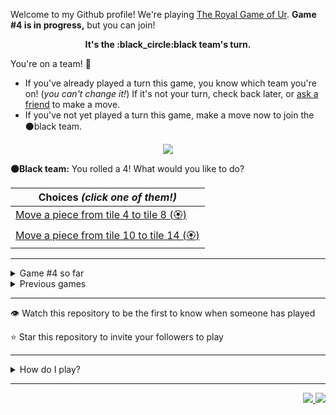 Welcome to my Github profile!
We're playing
[The Royal Game of Ur](https://en.wikipedia.org/wiki/Royal_Game_of_Ur).
**Game #4 is in progress,** but you can join!

<p align="center">
  <b>It's the
  :black_circle:black
  team's turn.</b>
</p>

You're on a team! :wave:

* If you've already played a turn this game, you know which team you're on!
(_you can't change it!_)
If it's not your turn, check back later, or
[ask a
friend](https://twitter.com/share?text=I'm+playing+The+Royal+Game+of+Ur+on+a+GitHub+profile.+Take+your+turn+at+https://github.com/rossjrw/rossjrw+%23RoyalGameOfUr+%23github)
to make a move.
* If you've not yet played a turn this game, make a move now to join the
:black_circle:black
team.

<p align="center"><img src="https://raw.githubusercontent.com/rossjrw/rossjrw/play/games/current/board.697.svg"></p>

  **:black_circle:Black team:**
  You rolled a 4!
What would you like to do?

| Choices *(click one of them!)* |
| --- |
  | [Move a piece from tile 4 to tile 8 (:rosette:)   ](https://github.com/rossjrw/rossjrw/issues/new?title=ur-move-4%404-0&amp;body=Press+Submit%21+You+don%27t+need+to+edit+this+text+or+do+anything+else.%0D%0A%0D%0ABe+aware+that+your+move+can+take+a+minute+or+two+to+process.) |
  | [Move a piece from tile 10 to tile 14 (:rosette:)   ](https://github.com/rossjrw/rossjrw/issues/new?title=ur-move-4%4010-0&amp;body=Press+Submit%21+You+don%27t+need+to+edit+this+text+or+do+anything+else.%0D%0A%0D%0ABe+aware+that+your+move+can+take+a+minute+or+two+to+process.) |

-----

<details><summary>Game #4 so far</summary>

## Who's on each team?

<table>
    <thead>
      <tr><th colspan=2>Players in this game</th></tr>
    </thead>
    <tbody>
      <tr>
        <td align="right"><b>Black team</b> :black_circle:</td>
        <td>:white_circle: <b> White team</b></td>
      </tr>
      <tr align="center">
        <td><b><a href="https://github.com/DevTony101">@DevTony101</a></b> (54)<br><b><a href="https://github.com/shpatrickguo">@shpatrickguo</a></b> (10)<br><b><a href="https://github.com/venashial">@venashial</a></b> (5)<br><b><a href="https://github.com/Hans5958">@Hans5958</a></b> (1)<br><b><a href="https://github.com/rossjrw">@rossjrw</a></b> (1)<br><b><a href="https://github.com/Devansh3712">@Devansh3712</a></b> (1)<br><b><a href="https://github.com/tassiaaccioly">@tassiaaccioly</a></b> (1)<br><b><a href="https://github.com/hellosurbhi">@hellosurbhi</a></b> (1)<br><b><a href="https://github.com/6346563751">@6346563751</a></b> (1)<br><b><a href="https://github.com/ArmTimDev">@ArmTimDev</a></b> (1)</td>
        <td><b><a href="https://github.com/1ethanhansen">@1ethanhansen</a></b> (44)<br><b><a href="https://github.com/Dhyeythumar">@Dhyeythumar</a></b> (34)<br><b><a href="https://github.com/BaptisteMartinet">@BaptisteMartinet</a></b> (1)<br><b><a href="https://github.com/russormes">@russormes</a></b> (1)<br><b><a href="https://github.com/dit7ya">@dit7ya</a></b> (1)<br><b><a href="https://github.com/KnlnKS">@KnlnKS</a></b> (1)<br><b><a href="https://github.com/marcizhu">@marcizhu</a></b> (1)</td>
      </tr>
    </tbody>
  </table>

## What's happened so far?

| Time | Turn | Event | Issue | Board |
| :---: | :---: | :--- | :---: | :---: |
  | 11th Feb 2021 18:31 | **0** | :white_circle: **[@1ethanhansen](https://github.com/1ethanhansen)** started a new game | [#536](https://github.com/rossjrw/rossjrw/issues/536) | [link](https://raw.githubusercontent.com/rossjrw/rossjrw/60752599aca5ea17fc8f07261f362da0d83aa07e/games/current/board.536.svg) |
  | 11th Feb 2021 18:32 | **1** | :white_circle: **[@BaptisteMartinet](https://github.com/BaptisteMartinet)** moved a white piece onto the board to position 1    | [#537](https://github.com/rossjrw/rossjrw/issues/537) | [link](https://raw.githubusercontent.com/rossjrw/rossjrw/15c82bc66492cf484565b3ae52869e9ae8f67b7f/games/current/board.537.svg) |
  | 12th Feb 2021 00:47 | **2** | :black_circle: **[@shpatrickguo](https://github.com/shpatrickguo)** moved a black piece onto the board to position 2    | [#540](https://github.com/rossjrw/rossjrw/issues/540) | [link](https://raw.githubusercontent.com/rossjrw/rossjrw/fc85337fadfb28ab997b07b5911539a9ab6b1b11/games/current/board.540.svg) |
  | 12th Feb 2021 05:00 | **3** | :white_circle: **[@1ethanhansen](https://github.com/1ethanhansen)** moved a white piece from position 1 to position 4  — claimed a rosette :rosette:  | [#541](https://github.com/rossjrw/rossjrw/issues/541) | [link](https://raw.githubusercontent.com/rossjrw/rossjrw/93e22eb32b9f95b19eab9f32338c22c0230d62dc/games/current/board.541.svg) |
  | 12th Feb 2021 05:02 | **4** | :white_circle: **[@1ethanhansen](https://github.com/1ethanhansen)** moved a white piece onto the board to position 1    | [#542](https://github.com/rossjrw/rossjrw/issues/542) | [link](https://raw.githubusercontent.com/rossjrw/rossjrw/77bd6640758924099a2d26dc08e4f4de07fb08e3/games/current/board.542.svg) |
  | 12th Feb 2021 10:34 | **5** | :black_circle: **[@Hans5958](https://github.com/Hans5958)** moved a black piece onto the board to position 1    | [#543](https://github.com/rossjrw/rossjrw/issues/543) | [link](https://raw.githubusercontent.com/rossjrw/rossjrw/0984d2339da9d61d407bd4ccfc935c9443f06a8f/games/current/board.543.svg) |
  | 12th Feb 2021 13:23 | **6** | :white_circle: **[@russormes](https://github.com/russormes)** moved a white piece from position 1 to position 2    | [#544](https://github.com/rossjrw/rossjrw/issues/544) |  |
  | 12th Feb 2021 15:50 | **7** | :black_circle: **[@rossjrw](https://github.com/rossjrw)** moved a black piece from position 2 to position 4  — claimed a rosette :rosette:  | [#545](https://github.com/rossjrw/rossjrw/issues/545) | [link](https://raw.githubusercontent.com/rossjrw/rossjrw/f187fdee61da212cd2edd5fd7f94e62bd5aa1c22/games/current/board.545.svg) |
  | 12th Feb 2021 15:50 | **8** | :black_circle:  The black team rolled a 0 and their turn was automatically passed | [#545](https://github.com/rossjrw/rossjrw/issues/545) |  |
  | 12th Feb 2021 16:15 | **9** | :white_circle: **[@1ethanhansen](https://github.com/1ethanhansen)** moved a white piece onto the board to position 3    | [#546](https://github.com/rossjrw/rossjrw/issues/546) | [link](https://raw.githubusercontent.com/rossjrw/rossjrw/96dd49ee14f08824113e3afe8d6d0d6011f31632/games/current/board.546.svg) |
  | 12th Feb 2021 16:15 | **10** | :black_circle:  The black team rolled a 0 and their turn was automatically passed | [#546](https://github.com/rossjrw/rossjrw/issues/546) | [link](https://raw.githubusercontent.com/rossjrw/rossjrw/f368cdd9c6045ee09763620b492a5f77d8ef4c60/games/current/board.546.svg) |
  | 12th Feb 2021 16:16 | **11** | :white_circle: **[@1ethanhansen](https://github.com/1ethanhansen)** moved a white piece from position 4 to position 7    | [#547](https://github.com/rossjrw/rossjrw/issues/547) | [link](https://raw.githubusercontent.com/rossjrw/rossjrw/cfa8b39f703ca873fdd562e3c1c658fd1be69dc5/games/current/board.547.svg) |
  | 13th Feb 2021 00:00 | **12** | :black_circle: **[@shpatrickguo](https://github.com/shpatrickguo)** moved a black piece from position 4 to position 7 — captured a white piece :crossed_swords:   | [#548](https://github.com/rossjrw/rossjrw/issues/548) | [link](https://raw.githubusercontent.com/rossjrw/rossjrw/83432a79fbe097f1ebfc5222f8548d47b091d37c/games/current/board.548.svg) |
  | 13th Feb 2021 00:01 | **13** | :white_circle: **[@1ethanhansen](https://github.com/1ethanhansen)** moved a white piece from position 3 to position 4  — claimed a rosette :rosette:  | [#549](https://github.com/rossjrw/rossjrw/issues/549) | [link](https://raw.githubusercontent.com/rossjrw/rossjrw/594790fee0af44aec431d00c9def030e045b38d5/games/current/board.549.svg) |
  | 13th Feb 2021 00:02 | **14** | :white_circle: **[@1ethanhansen](https://github.com/1ethanhansen)** moved a white piece from position 4 to position 6    | [#550](https://github.com/rossjrw/rossjrw/issues/550) | [link](https://raw.githubusercontent.com/rossjrw/rossjrw/43c9acf2987051f5806be60d3ac78ae6e916f897/games/current/board.550.svg) |
  | 13th Feb 2021 03:14 | **15** | :black_circle: **[@shpatrickguo](https://github.com/shpatrickguo)** moved a black piece from position 7 to position 9    | [#551](https://github.com/rossjrw/rossjrw/issues/551) | [link](https://raw.githubusercontent.com/rossjrw/rossjrw/52d3d34195d4f576b6b07dd78894a2b594f57bf2/games/current/board.551.svg) |
  | 13th Feb 2021 03:18 | **16** | :white_circle: **[@1ethanhansen](https://github.com/1ethanhansen)** moved a white piece onto the board to position 1    | [#552](https://github.com/rossjrw/rossjrw/issues/552) | [link](https://raw.githubusercontent.com/rossjrw/rossjrw/96ee36bff762370b21a49129afa3f6ed5eb348c9/games/current/board.552.svg) |
  | 13th Feb 2021 12:45 | **17** | :black_circle: **[@Devansh3712](https://github.com/Devansh3712)** moved a black piece from position 9 to position 10    | [#553](https://github.com/rossjrw/rossjrw/issues/553) | [link](https://raw.githubusercontent.com/rossjrw/rossjrw/3f4540b874a5169cd658698d57ffbeb0f7d4816f/games/current/board.553.svg) |
  | 13th Feb 2021 17:07 | **18** | :white_circle: **[@1ethanhansen](https://github.com/1ethanhansen)** moved a white piece from position 6 to position 8  — claimed a rosette :rosette:  | [#554](https://github.com/rossjrw/rossjrw/issues/554) | [link](https://raw.githubusercontent.com/rossjrw/rossjrw/941529e958ef24e6a6cd3a92cfcb46594a0e2516/games/current/board.554.svg) |
  | 13th Feb 2021 17:09 | **19** | :white_circle: **[@1ethanhansen](https://github.com/1ethanhansen)** moved a white piece from position 2 to position 3    | [#555](https://github.com/rossjrw/rossjrw/issues/555) | [link](https://raw.githubusercontent.com/rossjrw/rossjrw/ed99453afa3f75ef8b03dcf2f732c80298952b4e/games/current/board.555.svg) |
  | 13th Feb 2021 18:27 | **20** | :black_circle: **[@shpatrickguo](https://github.com/shpatrickguo)** moved a black piece from position 10 to position 11    | [#556](https://github.com/rossjrw/rossjrw/issues/556) | [link](https://raw.githubusercontent.com/rossjrw/rossjrw/d3b79ea51c9be4fdffa6ce7e9178d181c0fd0ed8/games/current/board.556.svg) |
  | 16th Feb 2021 14:12 | **21** | :white_circle: **[@dit7ya](https://github.com/dit7ya)** moved a white piece from position 8 to position 11 — captured a black piece :crossed_swords:   | [#557](https://github.com/rossjrw/rossjrw/issues/557) | [link](https://raw.githubusercontent.com/rossjrw/rossjrw/56f62df164d138b46da5a7c68514ad14ce6f2e41/games/current/board.557.svg) |
  | 16th Feb 2021 16:44 | **22** | :black_circle: **[@shpatrickguo](https://github.com/shpatrickguo)** moved a black piece onto the board to position 2    | [#558](https://github.com/rossjrw/rossjrw/issues/558) | [link](https://raw.githubusercontent.com/rossjrw/rossjrw/3afd6c0cb31dffb831b5eb93955d0bb58fb78136/games/current/board.558.svg) |
  | 16th Feb 2021 16:45 | **23** | :white_circle: **[@1ethanhansen](https://github.com/1ethanhansen)** moved a white piece from position 11 to position 14  — claimed a rosette :rosette:  | [#559](https://github.com/rossjrw/rossjrw/issues/559) |  |
  | 16th Feb 2021 16:47 | **24** | :white_circle: **[@1ethanhansen](https://github.com/1ethanhansen)** moved a white piece from position 3 to position 6    | [#560](https://github.com/rossjrw/rossjrw/issues/560) | [link](https://raw.githubusercontent.com/rossjrw/rossjrw/9556943408d2d92f0da823f97f60c208c56639d6/games/current/board.560.svg) |
  | 16th Feb 2021 16:47 | **25** | :black_circle:  The black team rolled a 0 and their turn was automatically passed | [#560](https://github.com/rossjrw/rossjrw/issues/560) | [link](https://raw.githubusercontent.com/rossjrw/rossjrw/092402a25f56629fcf9c748f17d19a3c185768f4/games/current/board.560.svg) |
  | 16th Feb 2021 16:55 | **26** | :white_circle: **[@1ethanhansen](https://github.com/1ethanhansen)** moved a white piece from position 1 to position 4  — claimed a rosette :rosette:  | [#561](https://github.com/rossjrw/rossjrw/issues/561) |  |
  | 16th Feb 2021 16:56 | **27** | :white_circle: **[@1ethanhansen](https://github.com/1ethanhansen)** moved a white piece from position 4 to position 8  — claimed a rosette :rosette:  | [#562](https://github.com/rossjrw/rossjrw/issues/562) | [link](https://raw.githubusercontent.com/rossjrw/rossjrw/041f4097d076615beb606f1eeb5e966b2df8d240/games/current/board.562.svg) |
  | 16th Feb 2021 16:56 | **28** | :white_circle:  The white team rolled a 0 and their turn was automatically passed | [#562](https://github.com/rossjrw/rossjrw/issues/562) | [link](https://raw.githubusercontent.com/rossjrw/rossjrw/5c9cad15c762d857767c70d138444708a25aab76/games/current/board.562.svg) |
  | 17th Feb 2021 05:56 | **29** | :black_circle: **[@venashial](https://github.com/venashial)** moved a black piece from position 2 to position 4  — claimed a rosette :rosette:  | [#563](https://github.com/rossjrw/rossjrw/issues/563) | [link](https://raw.githubusercontent.com/rossjrw/rossjrw/a2098e9af775417ebf9fda039bd4b408d032aa46/games/current/board.563.svg) |
  | 17th Feb 2021 05:57 | **30** | :black_circle: **[@venashial](https://github.com/venashial)** moved a black piece onto the board to position 3    | [#564](https://github.com/rossjrw/rossjrw/issues/564) | [link](https://raw.githubusercontent.com/rossjrw/rossjrw/bdcec1a9cbf534d70bda6ca0b4900fd2448a1cc7/games/current/board.564.svg) |
  | 17th Feb 2021 06:00 | **31** | :white_circle: **[@1ethanhansen](https://github.com/1ethanhansen)** moved a white piece onto the board to position 1    | [#565](https://github.com/rossjrw/rossjrw/issues/565) | [link](https://raw.githubusercontent.com/rossjrw/rossjrw/8ad15acc849fed5852055a71c55cac8f0a9eabfd/games/current/board.565.svg) |
  | 17th Feb 2021 06:02 | **32** | :black_circle: **[@venashial](https://github.com/venashial)** moved a black piece from position 3 to position 6 — captured a white piece :crossed_swords:   | [#566](https://github.com/rossjrw/rossjrw/issues/566) | [link](https://raw.githubusercontent.com/rossjrw/rossjrw/f769988787ac4429bcb84491a759aa0941a0eaa3/games/current/board.566.svg) |
  | 17th Feb 2021 16:20 | **33** | :white_circle: **[@1ethanhansen](https://github.com/1ethanhansen)** moved a white piece onto the board to position 2    | [#567](https://github.com/rossjrw/rossjrw/issues/567) | [link](https://raw.githubusercontent.com/rossjrw/rossjrw/0dcc0aba6898f23f401c0b8f9701b101092a7612/games/current/board.567.svg) |
  | 17th Feb 2021 18:22 | **34** | :black_circle: **[@venashial](https://github.com/venashial)** moved a black piece from position 1 to position 5    | [#568](https://github.com/rossjrw/rossjrw/issues/568) | [link](https://raw.githubusercontent.com/rossjrw/rossjrw/f7a46c88390c3bfd4c74d3f7228d8922607175be/games/current/board.568.svg) |
  | 17th Feb 2021 18:24 | **35** | :white_circle: **[@1ethanhansen](https://github.com/1ethanhansen)** moved a white piece from position 2 to position 3    | [#569](https://github.com/rossjrw/rossjrw/issues/569) | [link](https://raw.githubusercontent.com/rossjrw/rossjrw/af391a695cc77008ac365a5ed3072fcc53608e85/games/current/board.569.svg) |
  | 17th Feb 2021 18:39 | **36** | :black_circle: **[@shpatrickguo](https://github.com/shpatrickguo)** moved a black piece onto the board to position 2    | [#570](https://github.com/rossjrw/rossjrw/issues/570) | [link](https://raw.githubusercontent.com/rossjrw/rossjrw/05673d6ed65a653dd2c6fd203eaa1daecc798c56/games/current/board.570.svg) |
  | 17th Feb 2021 18:51 | **37** | :white_circle: **[@1ethanhansen](https://github.com/1ethanhansen)** moved a white piece from position 1 to position 4  — claimed a rosette :rosette:  | [#571](https://github.com/rossjrw/rossjrw/issues/571) | [link](https://raw.githubusercontent.com/rossjrw/rossjrw/a7bac748180c89e6a0124cc475aa59cbc89248d5/games/current/board.571.svg) |
  | 17th Feb 2021 18:57 | **38** | :white_circle: **[@1ethanhansen](https://github.com/1ethanhansen)** moved a white piece from position 3 to position 5 — captured a black piece :crossed_swords:   | [#572](https://github.com/rossjrw/rossjrw/issues/572) | [link](https://raw.githubusercontent.com/rossjrw/rossjrw/6490a61d979f8c277758550b530f77b1a9969bba/games/current/board.572.svg) |
  | 17th Feb 2021 22:43 | **39** | :black_circle: **[@DevTony101](https://github.com/DevTony101)** moved a black piece from position 4 to position 5 — captured a white piece :crossed_swords:   | [#573](https://github.com/rossjrw/rossjrw/issues/573) | [link](https://raw.githubusercontent.com/rossjrw/rossjrw/bcac0e7f80b581c1fbebca182882ef5cdf9a15fc/games/current/board.573.svg) |
  | 17th Feb 2021 22:49 | **40** | :white_circle: **[@1ethanhansen](https://github.com/1ethanhansen)** moved a white piece from position 4 to position 5 — captured a black piece :crossed_swords:   | [#574](https://github.com/rossjrw/rossjrw/issues/574) | [link](https://raw.githubusercontent.com/rossjrw/rossjrw/83d9d21d67579213aa320b2fbc52158525bc8b06/games/current/board.574.svg) |
  | 18th Feb 2021 02:55 | **41** | :black_circle: **[@venashial](https://github.com/venashial)** moved a black piece from position 2 to position 5 — captured a white piece :crossed_swords:   | [#575](https://github.com/rossjrw/rossjrw/issues/575) | [link](https://raw.githubusercontent.com/rossjrw/rossjrw/9f3891438bea144ee456ad9e5fafe582b2e62e2a/games/current/board.575.svg) |
  | 18th Feb 2021 16:42 | **42** | :white_circle: **[@1ethanhansen](https://github.com/1ethanhansen)** moved a white piece onto the board to position 2    | [#576](https://github.com/rossjrw/rossjrw/issues/576) | [link](https://raw.githubusercontent.com/rossjrw/rossjrw/c39e1bcf21588547b0b98595e1c92c0677d92e30/games/current/board.576.svg) |
  | 18th Feb 2021 16:47 | **43** | :black_circle: **[@DevTony101](https://github.com/DevTony101)** moved a black piece onto the board to position 3    | [#577](https://github.com/rossjrw/rossjrw/issues/577) | [link](https://raw.githubusercontent.com/rossjrw/rossjrw/801a7b4bb6b5bbf97654a5704c971878a4b9aab4/games/current/board.577.svg) |
  | 18th Feb 2021 16:48 | **44** | :white_circle: **[@1ethanhansen](https://github.com/1ethanhansen)** moved a white piece from position 2 to position 4  — claimed a rosette :rosette:  | [#578](https://github.com/rossjrw/rossjrw/issues/578) | [link](https://raw.githubusercontent.com/rossjrw/rossjrw/7d513d273c7e3e71953a2c5ab9e88e6e88969d50/games/current/board.578.svg) |
  | 18th Feb 2021 16:49 | **45** | :white_circle: **[@1ethanhansen](https://github.com/1ethanhansen)** moved a white piece onto the board to position 3    | [#579](https://github.com/rossjrw/rossjrw/issues/579) | [link](https://raw.githubusercontent.com/rossjrw/rossjrw/f42a966011c9d91d8607e7e8d306ddcd20f86424/games/current/board.579.svg) |
  | 18th Feb 2021 16:50 | **46** | :black_circle: **[@DevTony101](https://github.com/DevTony101)** moved a black piece from position 3 to position 4  — claimed a rosette :rosette:  | [#580](https://github.com/rossjrw/rossjrw/issues/580) | [link](https://raw.githubusercontent.com/rossjrw/rossjrw/5de6c22e425fd83ba83c7c033d7e610dd7550a62/games/current/board.580.svg) |
  | 18th Feb 2021 16:52 | **47** | :black_circle: **[@DevTony101](https://github.com/DevTony101)** moved a black piece onto the board to position 3    | [#581](https://github.com/rossjrw/rossjrw/issues/581) | [link](https://raw.githubusercontent.com/rossjrw/rossjrw/d35da406584b7726250bb5be5c6a69f9a9dbdb89/games/current/board.581.svg) |
  | 18th Feb 2021 16:53 | **48** | :white_circle: **[@1ethanhansen](https://github.com/1ethanhansen)** moved a white piece onto the board to position 1    | [#582](https://github.com/rossjrw/rossjrw/issues/582) | [link](https://raw.githubusercontent.com/rossjrw/rossjrw/7d951201f8f1b51c3c2c4af652f6d979cba6085d/games/current/board.582.svg) |
  | 18th Feb 2021 16:54 | **49** | :black_circle: **[@DevTony101](https://github.com/DevTony101)** moved a black piece from position 4 to position 7    | [#583](https://github.com/rossjrw/rossjrw/issues/583) | [link](https://raw.githubusercontent.com/rossjrw/rossjrw/1ec661ad62a738858d291de41f7546174031456f/games/current/board.583.svg) |
  | 18th Feb 2021 16:56 | **50** | :white_circle: **[@1ethanhansen](https://github.com/1ethanhansen)** moved a white piece from position 3 to position 6 — captured a black piece :crossed_swords:   | [#584](https://github.com/rossjrw/rossjrw/issues/584) | [link](https://raw.githubusercontent.com/rossjrw/rossjrw/a4c5e22598d9dcc63225526933decfec821ec7d0/games/current/board.584.svg) |
  | 18th Feb 2021 16:57 | **51** | :black_circle: **[@DevTony101](https://github.com/DevTony101)** moved a black piece onto the board to position 2    | [#585](https://github.com/rossjrw/rossjrw/issues/585) | [link](https://raw.githubusercontent.com/rossjrw/rossjrw/cd8fa489ca2d6418224179e3d1002e9115a63505/games/current/board.585.svg) |
  | 18th Feb 2021 16:58 | **52** | :white_circle: **[@1ethanhansen](https://github.com/1ethanhansen)** moved a white piece onto the board to position 3    | [#586](https://github.com/rossjrw/rossjrw/issues/586) | [link](https://raw.githubusercontent.com/rossjrw/rossjrw/ffdb8885b60b2d5c3aa1d601f54e7864d990cc4a/games/current/board.586.svg) |
  | 18th Feb 2021 17:01 | **53** | :black_circle: **[@DevTony101](https://github.com/DevTony101)** moved a black piece from position 2 to position 4  — claimed a rosette :rosette:  | [#587](https://github.com/rossjrw/rossjrw/issues/587) | [link](https://raw.githubusercontent.com/rossjrw/rossjrw/adaea9c0b5e57fb618dc9160559e9afcba1297ab/games/current/board.587.svg) |
  | 18th Feb 2021 17:02 | **54** | :black_circle: **[@DevTony101](https://github.com/DevTony101)** moved a black piece from position 5 to position 6 — captured a white piece :crossed_swords:   | [#588](https://github.com/rossjrw/rossjrw/issues/588) | [link](https://raw.githubusercontent.com/rossjrw/rossjrw/a13cf0602a9d3c574679aa7358596b52fd939d1a/games/current/board.588.svg) |
  | 18th Feb 2021 17:07 | **55** | :white_circle: **[@1ethanhansen](https://github.com/1ethanhansen)** ascended a white piece from position 14 :rocket:    | [#589](https://github.com/rossjrw/rossjrw/issues/589) | [link](https://raw.githubusercontent.com/rossjrw/rossjrw/a9705355b2bc190cebad3d7dc57556457dcc82fc/games/current/board.589.svg) |
  | 18th Feb 2021 17:09 | **56** | :black_circle: **[@DevTony101](https://github.com/DevTony101)** moved a black piece from position 7 to position 10    | [#590](https://github.com/rossjrw/rossjrw/issues/590) | [link](https://raw.githubusercontent.com/rossjrw/rossjrw/13d435b566fca2d23daa3f43f5fb73e378621d8d/games/current/board.590.svg) |
  | 18th Feb 2021 17:18 | **57** | :white_circle: **[@1ethanhansen](https://github.com/1ethanhansen)** moved a white piece from position 1 to position 2    | [#591](https://github.com/rossjrw/rossjrw/issues/591) | [link](https://raw.githubusercontent.com/rossjrw/rossjrw/4faa76a52916f10fef79a36a648fa00dbcdac376/games/current/board.591.svg) |
  | 18th Feb 2021 17:20 | **58** | :black_circle: **[@DevTony101](https://github.com/DevTony101)** moved a black piece from position 10 to position 13    | [#592](https://github.com/rossjrw/rossjrw/issues/592) | [link](https://raw.githubusercontent.com/rossjrw/rossjrw/4cf51eb5c5cbc4dc6aa752713562ac6e9c957f21/games/current/board.592.svg) |
  | 19th Feb 2021 00:57 | **59** | :white_circle: **[@KnlnKS](https://github.com/KnlnKS)** moved a white piece from position 2 to position 5    | [#593](https://github.com/rossjrw/rossjrw/issues/593) |  |
  | 19th Feb 2021 01:00 | **60** | :black_circle: **[@DevTony101](https://github.com/DevTony101)** ascended a black piece from position 13 :rocket:    | [#594](https://github.com/rossjrw/rossjrw/issues/594) | [link](https://raw.githubusercontent.com/rossjrw/rossjrw/5348fc328d15f6b9e9bb983e8211a8a2a78407ec/games/current/board.594.svg) |
  | 19th Feb 2021 01:00 | **61** | :white_circle:  The white team rolled a 0 and their turn was automatically passed | [#594](https://github.com/rossjrw/rossjrw/issues/594) | [link](https://raw.githubusercontent.com/rossjrw/rossjrw/7a16a5a86a3c3092ba6d8e71520575738eb53682/games/current/board.594.svg) |
  | 19th Feb 2021 01:04 | **62** | :black_circle: **[@DevTony101](https://github.com/DevTony101)** moved a black piece from position 4 to position 7    | [#595](https://github.com/rossjrw/rossjrw/issues/595) | [link](https://raw.githubusercontent.com/rossjrw/rossjrw/d565e687936bf7d9f3787a7afc9b5b197f1ff497/games/current/board.595.svg) |
  | 19th Feb 2021 19:01 | **63** | :white_circle: **[@1ethanhansen](https://github.com/1ethanhansen)** moved a white piece from position 3 to position 6 — captured a black piece :crossed_swords:   | [#596](https://github.com/rossjrw/rossjrw/issues/596) | [link](https://raw.githubusercontent.com/rossjrw/rossjrw/8dfd5d4d70614741dce581ca974a2c99432c9acc/games/current/board.596.svg) |
  | 19th Feb 2021 19:04 | **64** | :black_circle: **[@DevTony101](https://github.com/DevTony101)** moved a black piece from position 3 to position 5 — captured a white piece :crossed_swords:   | [#597](https://github.com/rossjrw/rossjrw/issues/597) | [link](https://raw.githubusercontent.com/rossjrw/rossjrw/e508970f28766d69053abc66fad068fe13ce96b5/games/current/board.597.svg) |
  | 19th Feb 2021 23:26 | **65** | :white_circle: **[@1ethanhansen](https://github.com/1ethanhansen)** moved a white piece from position 6 to position 10    | [#598](https://github.com/rossjrw/rossjrw/issues/598) |  |
  | 20th Feb 2021 00:20 | **66** | :black_circle: **[@shpatrickguo](https://github.com/shpatrickguo)** moved a black piece from position 7 to position 10 — captured a white piece :crossed_swords:   | [#599](https://github.com/rossjrw/rossjrw/issues/599) | [link](https://raw.githubusercontent.com/rossjrw/rossjrw/e8e81d416f4bf6ff37b6e1756a7aaf9973d18372/games/current/board.599.svg) |
  | 20th Feb 2021 00:20 | **67** | :white_circle:  The white team rolled a 0 and their turn was automatically passed | [#599](https://github.com/rossjrw/rossjrw/issues/599) | [link](https://raw.githubusercontent.com/rossjrw/rossjrw/b975e70610877d40cf795ea2a7fde090c1ed56c5/games/current/board.599.svg) |
  | 20th Feb 2021 00:40 | **68** | :black_circle: **[@DevTony101](https://github.com/DevTony101)** moved a black piece from position 10 to position 12    | [#600](https://github.com/rossjrw/rossjrw/issues/600) | [link](https://raw.githubusercontent.com/rossjrw/rossjrw/8f1eace5ca2f07740ca21e2634f5960f43280de5/games/current/board.600.svg) |
  | 22nd Feb 2021 01:56 | **69** | :white_circle: **[@1ethanhansen](https://github.com/1ethanhansen)** moved a white piece onto the board to position 2    | [#601](https://github.com/rossjrw/rossjrw/issues/601) | [link](https://raw.githubusercontent.com/rossjrw/rossjrw/43478d9db5e237d48daa70cf6e6e80113cdba96e/games/current/board.601.svg) |
  | 22nd Feb 2021 02:01 | **70** | :black_circle: **[@DevTony101](https://github.com/DevTony101)** moved a black piece from position 12 to position 13    | [#602](https://github.com/rossjrw/rossjrw/issues/602) | [link](https://raw.githubusercontent.com/rossjrw/rossjrw/b6bf2054632fc3d99034b67233230bfdcfd2beeb/games/current/board.602.svg) |
  | 22nd Feb 2021 04:10 | **71** | :white_circle: **[@1ethanhansen](https://github.com/1ethanhansen)** moved a white piece from position 4 to position 6    | [#603](https://github.com/rossjrw/rossjrw/issues/603) | [link](https://raw.githubusercontent.com/rossjrw/rossjrw/6281ff9ce9b1a648a712e164ffda2bb2fa70c78c/games/current/board.603.svg) |
  | 22nd Feb 2021 14:38 | **72** | :black_circle: **[@DevTony101](https://github.com/DevTony101)** ascended a black piece from position 13 :rocket:    | [#604](https://github.com/rossjrw/rossjrw/issues/604) | [link](https://raw.githubusercontent.com/rossjrw/rossjrw/478e3d87f59a5be84a00ef589bb5601a0410dfa9/games/current/board.604.svg) |
  | 22nd Feb 2021 17:32 | **73** | :white_circle: **[@1ethanhansen](https://github.com/1ethanhansen)** moved a white piece from position 2 to position 5 — captured a black piece :crossed_swords:   | [#605](https://github.com/rossjrw/rossjrw/issues/605) | [link](https://raw.githubusercontent.com/rossjrw/rossjrw/64a971531e1c52a383e08135ef99f45aaa1c965a/games/current/board.605.svg) |
  | 22nd Feb 2021 18:04 | **74** | :black_circle: **[@shpatrickguo](https://github.com/shpatrickguo)** moved a black piece onto the board to position 2    | [#606](https://github.com/rossjrw/rossjrw/issues/606) | [link](https://raw.githubusercontent.com/rossjrw/rossjrw/c483fb13705a8efc4cb522b4e5cebef4d42b6007/games/current/board.606.svg) |
  | 22nd Feb 2021 18:05 | **75** | :white_circle: **[@1ethanhansen](https://github.com/1ethanhansen)** moved a white piece from position 6 to position 9    | [#607](https://github.com/rossjrw/rossjrw/issues/607) | [link](https://raw.githubusercontent.com/rossjrw/rossjrw/3536771fc547377fc38d780263208c707ea4cdee/games/current/board.607.svg) |
  | 22nd Feb 2021 18:07 | **76** | :black_circle: **[@DevTony101](https://github.com/DevTony101)** moved a black piece onto the board to position 1    | [#608](https://github.com/rossjrw/rossjrw/issues/608) | [link](https://raw.githubusercontent.com/rossjrw/rossjrw/3df934fd9972f3d5b2c84751123e051f9bfb337a/games/current/board.608.svg) |
  | 22nd Feb 2021 18:08 | **77** | :white_circle: **[@1ethanhansen](https://github.com/1ethanhansen)** moved a white piece from position 9 to position 11    | [#609](https://github.com/rossjrw/rossjrw/issues/609) | [link](https://raw.githubusercontent.com/rossjrw/rossjrw/260b3dd2c0646f7f8700d9951696bc12b99c28cd/games/current/board.609.svg) |
  | 22nd Feb 2021 18:09 | **78** | :black_circle: **[@DevTony101](https://github.com/DevTony101)** moved a black piece from position 2 to position 3    | [#610](https://github.com/rossjrw/rossjrw/issues/610) | [link](https://raw.githubusercontent.com/rossjrw/rossjrw/243d9160dd5697f6153074144a04e52f193d9437/games/current/board.610.svg) |
  | 22nd Feb 2021 18:09 | **79** | :white_circle: **[@1ethanhansen](https://github.com/1ethanhansen)** moved a white piece from position 11 to position 12    | [#611](https://github.com/rossjrw/rossjrw/issues/611) | [link](https://raw.githubusercontent.com/rossjrw/rossjrw/e752d74b385af3a81c0b4778bac6976778769ab4/games/current/board.611.svg) |
  | 22nd Feb 2021 18:12 | **80** | :black_circle: **[@DevTony101](https://github.com/DevTony101)** moved a black piece from position 3 to position 5 — captured a white piece :crossed_swords:   | [#612](https://github.com/rossjrw/rossjrw/issues/612) | [link](https://raw.githubusercontent.com/rossjrw/rossjrw/11fbcca1f3e5fcbdbc37aabebd2b17e588767627/games/current/board.612.svg) |
  | 22nd Feb 2021 18:31 | **81** | :white_circle: **[@1ethanhansen](https://github.com/1ethanhansen)** moved a white piece onto the board to position 1    | [#613](https://github.com/rossjrw/rossjrw/issues/613) | [link](https://raw.githubusercontent.com/rossjrw/rossjrw/3a2753c91de53a8b909d2df0319425040c1d0300/games/current/board.613.svg) |
  | 22nd Feb 2021 18:34 | **82** | :black_circle: **[@DevTony101](https://github.com/DevTony101)** moved a black piece from position 5 to position 6    | [#614](https://github.com/rossjrw/rossjrw/issues/614) |  |
  | 24th Feb 2021 06:31 | **83** | :white_circle: **[@Dhyeythumar](https://github.com/Dhyeythumar)** ascended a white piece from position 12 :rocket:    | [#615](https://github.com/rossjrw/rossjrw/issues/615) | [link](https://raw.githubusercontent.com/rossjrw/rossjrw/fe8179156ea5388e266769d469b22080a21fe65a/games/current/board.615.svg) |
  | 24th Feb 2021 06:31 | **84** | :black_circle:  The black team rolled a 0 and their turn was automatically passed | [#615](https://github.com/rossjrw/rossjrw/issues/615) | [link](https://raw.githubusercontent.com/rossjrw/rossjrw/18c1928bbc47a953e0b13ea9725357edde5de866/games/current/board.615.svg) |
  | 24th Feb 2021 06:35 | **85** | :white_circle: **[@Dhyeythumar](https://github.com/Dhyeythumar)** moved a white piece from position 1 to position 4  — claimed a rosette :rosette:  | [#616](https://github.com/rossjrw/rossjrw/issues/616) | [link](https://raw.githubusercontent.com/rossjrw/rossjrw/60f75433ef6710954870de1210f4a5d48ff83451/games/current/board.616.svg) |
  | 24th Feb 2021 06:37 | **86** | :white_circle: **[@Dhyeythumar](https://github.com/Dhyeythumar)** moved a white piece onto the board to position 1    | [#617](https://github.com/rossjrw/rossjrw/issues/617) | [link](https://raw.githubusercontent.com/rossjrw/rossjrw/de04e8f75cfc54d809962f1fc86015a9047d9dc2/games/current/board.617.svg) |
  | 24th Feb 2021 14:35 | **87** | :black_circle: **[@DevTony101](https://github.com/DevTony101)** moved a black piece from position 1 to position 2    | [#618](https://github.com/rossjrw/rossjrw/issues/618) | [link](https://raw.githubusercontent.com/rossjrw/rossjrw/a3328b2420c468e009fe6940a0515106bc75434f/games/current/board.618.svg) |
  | 24th Feb 2021 15:53 | **88** | :white_circle: **[@Dhyeythumar](https://github.com/Dhyeythumar)** moved a white piece from position 8 to position 11    | [#619](https://github.com/rossjrw/rossjrw/issues/619) | [link](https://raw.githubusercontent.com/rossjrw/rossjrw/80314969a729b5bd242ad2a998c95356801e261a/games/current/board.619.svg) |
  | 24th Feb 2021 16:15 | **89** | :black_circle: **[@DevTony101](https://github.com/DevTony101)** moved a black piece from position 6 to position 8  — claimed a rosette :rosette:  | [#620](https://github.com/rossjrw/rossjrw/issues/620) | [link](https://raw.githubusercontent.com/rossjrw/rossjrw/aa412edb55c30865f1c3fecad862ceb9105b9fa7/games/current/board.620.svg) |
  | 24th Feb 2021 16:16 | **90** | :black_circle: **[@DevTony101](https://github.com/DevTony101)** moved a black piece onto the board to position 1    | [#621](https://github.com/rossjrw/rossjrw/issues/621) | [link](https://raw.githubusercontent.com/rossjrw/rossjrw/1ea295c3895ba70618506454eed1b3ef0db41c2a/games/current/board.621.svg) |
  | 24th Feb 2021 16:25 | **91** | :white_circle: **[@Dhyeythumar](https://github.com/Dhyeythumar)** moved a white piece from position 11 to position 13    | [#622](https://github.com/rossjrw/rossjrw/issues/622) | [link](https://raw.githubusercontent.com/rossjrw/rossjrw/3c13217b274275cdfc1a6c40766946a2c4ffb7d9/games/current/board.622.svg) |
  | 24th Feb 2021 16:26 | **92** | :black_circle: **[@DevTony101](https://github.com/DevTony101)** moved a black piece from position 2 to position 4  — claimed a rosette :rosette:  | [#623](https://github.com/rossjrw/rossjrw/issues/623) | [link](https://raw.githubusercontent.com/rossjrw/rossjrw/60ece0e026bd928eb977b1754aba43744e3bd22b/games/current/board.623.svg) |
  | 24th Feb 2021 16:28 | **93** | :black_circle: **[@DevTony101](https://github.com/DevTony101)** moved a black piece from position 1 to position 3    | [#624](https://github.com/rossjrw/rossjrw/issues/624) | [link](https://raw.githubusercontent.com/rossjrw/rossjrw/dbf719ed391eab6378962fdd67aeab300f890dfd/games/current/board.624.svg) |
  | 24th Feb 2021 16:33 | **94** | :white_circle: **[@Dhyeythumar](https://github.com/Dhyeythumar)** moved a white piece onto the board to position 3    | [#625](https://github.com/rossjrw/rossjrw/issues/625) | [link](https://raw.githubusercontent.com/rossjrw/rossjrw/8ce8f44711b1b31c84e83872373b458bbdf06c6f/games/current/board.625.svg) |
  | 24th Feb 2021 16:40 | **95** | :black_circle: **[@tassiaaccioly](https://github.com/tassiaaccioly)** moved a black piece from position 8 to position 10    | [#626](https://github.com/rossjrw/rossjrw/issues/626) | [link](https://raw.githubusercontent.com/rossjrw/rossjrw/e662308c70dc5e32504304dfad965c7a8a17950f/games/current/board.626.svg) |
  | 24th Feb 2021 16:45 | **96** | :white_circle: **[@Dhyeythumar](https://github.com/Dhyeythumar)** ascended a white piece from position 13 :rocket:    | [#627](https://github.com/rossjrw/rossjrw/issues/627) | [link](https://raw.githubusercontent.com/rossjrw/rossjrw/2dbf446b32ce98e32463b15889184b53cb53d099/games/current/board.627.svg) |
  | 24th Feb 2021 20:00 | **97** | :black_circle: **[@DevTony101](https://github.com/DevTony101)** moved a black piece from position 10 to position 13    | [#628](https://github.com/rossjrw/rossjrw/issues/628) | [link](https://raw.githubusercontent.com/rossjrw/rossjrw/d9cc4fca69dcd8173a85c126605c4b7e38893eb2/games/current/board.628.svg) |
  | 24th Feb 2021 20:10 | **98** | :white_circle: **[@1ethanhansen](https://github.com/1ethanhansen)** moved a white piece from position 1 to position 2    | [#629](https://github.com/rossjrw/rossjrw/issues/629) | [link](https://raw.githubusercontent.com/rossjrw/rossjrw/20972d90b0ea917a6687b4e96c64c337b3b1b444/games/current/board.629.svg) |
  | 24th Feb 2021 21:58 | **99** | :black_circle: **[@DevTony101](https://github.com/DevTony101)** moved a black piece from position 13 to position 14  — claimed a rosette :rosette:  | [#630](https://github.com/rossjrw/rossjrw/issues/630) | [link](https://raw.githubusercontent.com/rossjrw/rossjrw/898c01cd816ef87d76f14b5a73cc8e1f422263dc/games/current/board.630.svg) |
  | 24th Feb 2021 22:02 | **100** | :black_circle: **[@DevTony101](https://github.com/DevTony101)** moved a black piece from position 3 to position 6    | [#631](https://github.com/rossjrw/rossjrw/issues/631) | [link](https://raw.githubusercontent.com/rossjrw/rossjrw/6a14d3c5369eacd00cc4334b86f0affd1d571065/games/current/board.631.svg) |
  | 24th Feb 2021 23:33 | **101** | :white_circle: **[@1ethanhansen](https://github.com/1ethanhansen)** moved a white piece from position 4 to position 6 — captured a black piece :crossed_swords:   | [#632](https://github.com/rossjrw/rossjrw/issues/632) | [link](https://raw.githubusercontent.com/rossjrw/rossjrw/54488010713254348653d6bb52efa74ab8084446/games/current/board.632.svg) |
  | 25th Feb 2021 01:49 | **102** | :black_circle: **[@DevTony101](https://github.com/DevTony101)** moved a black piece from position 4 to position 6 — captured a white piece :crossed_swords:   | [#633](https://github.com/rossjrw/rossjrw/issues/633) | [link](https://raw.githubusercontent.com/rossjrw/rossjrw/b94078e284ec31b6f02d7f55d7a412c7900b0e6a/games/current/board.633.svg) |
  | 25th Feb 2021 02:51 | **103** | :white_circle: **[@Dhyeythumar](https://github.com/Dhyeythumar)** moved a white piece from position 2 to position 4  — claimed a rosette :rosette:  | [#634](https://github.com/rossjrw/rossjrw/issues/634) | [link](https://raw.githubusercontent.com/rossjrw/rossjrw/759f7229673fc28d3bb0a981b4ea7e09b06d3884/games/current/board.634.svg) |
  | 25th Feb 2021 02:54 | **104** | :white_circle: **[@Dhyeythumar](https://github.com/Dhyeythumar)** moved a white piece from position 3 to position 6 — captured a black piece :crossed_swords:   | [#635](https://github.com/rossjrw/rossjrw/issues/635) | [link](https://raw.githubusercontent.com/rossjrw/rossjrw/d4dbbf84fa50d898fd894e976576b822ca83414a/games/current/board.635.svg) |
  | 25th Feb 2021 19:59 | **105** | :black_circle: **[@DevTony101](https://github.com/DevTony101)** ascended a black piece from position 14 :rocket:    | [#636](https://github.com/rossjrw/rossjrw/issues/636) | [link](https://raw.githubusercontent.com/rossjrw/rossjrw/87b85f84468cbe05b24d68a1dba8c43a7fe092fa/games/current/board.636.svg) |
  | 25th Feb 2021 20:53 | **106** | :white_circle: **[@1ethanhansen](https://github.com/1ethanhansen)** moved a white piece from position 6 to position 8  — claimed a rosette :rosette:  | [#637](https://github.com/rossjrw/rossjrw/issues/637) | [link](https://raw.githubusercontent.com/rossjrw/rossjrw/cb8ccd624b9c2448d3f36a1067c1f8b61d165f4d/games/current/board.637.svg) |
  | 25th Feb 2021 20:53 | **107** | :white_circle: **[@1ethanhansen](https://github.com/1ethanhansen)** moved a white piece from position 8 to position 12    | [#638](https://github.com/rossjrw/rossjrw/issues/638) |  |
  | 25th Feb 2021 23:22 | **108** | :black_circle: **[@hellosurbhi](https://github.com/hellosurbhi)** moved a black piece onto the board to position 3    | [#639](https://github.com/rossjrw/rossjrw/issues/639) | [link](https://raw.githubusercontent.com/rossjrw/rossjrw/88957df6fd2d852136046dc40d7ced97f6050984/games/current/board.639.svg) |
  | 25th Feb 2021 23:22 | **109** | :white_circle:  The white team rolled a 0 and their turn was automatically passed | [#639](https://github.com/rossjrw/rossjrw/issues/639) | [link](https://raw.githubusercontent.com/rossjrw/rossjrw/ee81d77d53612afaa73f1547b06d5796343667d2/games/current/board.639.svg) |
  | 26th Feb 2021 21:26 | **110** | :black_circle: **[@6346563751](https://github.com/6346563751)** moved a black piece from position 3 to position 6    | [#640](https://github.com/rossjrw/rossjrw/issues/640) | [link](https://raw.githubusercontent.com/rossjrw/rossjrw/6022065b1f3d705b9b67a472fb5a2ad1bf17004c/games/current/board.640.svg) |
  | 26th Feb 2021 22:13 | **111** | :white_circle: **[@1ethanhansen](https://github.com/1ethanhansen)** moved a white piece onto the board to position 3    | [#641](https://github.com/rossjrw/rossjrw/issues/641) | [link](https://raw.githubusercontent.com/rossjrw/rossjrw/851d26c1e10e5db7dc85a641ad7f0e897cff9092/games/current/board.641.svg) |
  | 27th Feb 2021 02:11 | **112** | :black_circle: **[@shpatrickguo](https://github.com/shpatrickguo)** moved a black piece onto the board to position 4  — claimed a rosette :rosette:  | [#642](https://github.com/rossjrw/rossjrw/issues/642) | [link](https://raw.githubusercontent.com/rossjrw/rossjrw/432b2595852947051b5550df50685879066e1e55/games/current/board.642.svg) |
  | 27th Feb 2021 08:38 | **113** | :black_circle: **[@ArmTimDev](https://github.com/ArmTimDev)** moved a black piece onto the board to position 3    | [#643](https://github.com/rossjrw/rossjrw/issues/643) |  |
  | 27th Feb 2021 09:29 | **114** | :white_circle: **[@Dhyeythumar](https://github.com/Dhyeythumar)** moved a white piece from position 3 to position 6 — captured a black piece :crossed_swords:   | [#644](https://github.com/rossjrw/rossjrw/issues/644) | [link](https://raw.githubusercontent.com/rossjrw/rossjrw/d72735cbd2bb068e5148f88dba2ed27dd2fae7dc/games/current/board.644.svg) |
  | 27th Feb 2021 09:29 | **115** | :black_circle:  The black team rolled a 0 and their turn was automatically passed | [#644](https://github.com/rossjrw/rossjrw/issues/644) | [link](https://raw.githubusercontent.com/rossjrw/rossjrw/22d4550edb95a4546c0f9c91496f4768958bd898/games/current/board.644.svg) |
  | 27th Feb 2021 09:30 | **116** | :white_circle: **[@Dhyeythumar](https://github.com/Dhyeythumar)** ascended a white piece from position 12 :rocket:    | [#645](https://github.com/rossjrw/rossjrw/issues/645) | [link](https://raw.githubusercontent.com/rossjrw/rossjrw/1c16cad6c04ed3f98110628219b1fd9516230166/games/current/board.645.svg) |
  | 27th Feb 2021 14:57 | **117** | :black_circle: **[@DevTony101](https://github.com/DevTony101)** moved a black piece from position 4 to position 6 — captured a white piece :crossed_swords:   | [#646](https://github.com/rossjrw/rossjrw/issues/646) | [link](https://raw.githubusercontent.com/rossjrw/rossjrw/1c5bcf61bcfa3d362a079e63a383c243d967adb2/games/current/board.646.svg) |
  | 27th Feb 2021 15:04 | **118** | :white_circle: **[@Dhyeythumar](https://github.com/Dhyeythumar)** moved a white piece from position 4 to position 6 — captured a black piece :crossed_swords:   | [#647](https://github.com/rossjrw/rossjrw/issues/647) | [link](https://raw.githubusercontent.com/rossjrw/rossjrw/956bda7abcfb33d0f27f992d1837e2870d5b525c/games/current/board.647.svg) |
  | 27th Feb 2021 15:35 | **119** | :black_circle: **[@DevTony101](https://github.com/DevTony101)** moved a black piece from position 3 to position 6 — captured a white piece :crossed_swords:   | [#648](https://github.com/rossjrw/rossjrw/issues/648) | [link](https://raw.githubusercontent.com/rossjrw/rossjrw/1f8df901d336950e84e9b4ea03ff0dfe7d581a20/games/current/board.648.svg) |
  | 27th Feb 2021 16:33 | **120** | :white_circle: **[@Dhyeythumar](https://github.com/Dhyeythumar)** moved a white piece onto the board to position 3    | [#649](https://github.com/rossjrw/rossjrw/issues/649) | [link](https://raw.githubusercontent.com/rossjrw/rossjrw/6259c71a8dd29e8c7894c4b2b9492a4e65c5a13b/games/current/board.649.svg) |
  | 28th Feb 2021 00:06 | **121** | :black_circle: **[@DevTony101](https://github.com/DevTony101)** moved a black piece from position 6 to position 8  — claimed a rosette :rosette:  | [#650](https://github.com/rossjrw/rossjrw/issues/650) | [link](https://raw.githubusercontent.com/rossjrw/rossjrw/7241c3ae678e1c0081df5319896ae218df0f9950/games/current/board.650.svg) |
  | 28th Feb 2021 00:07 | **122** | :black_circle: **[@DevTony101](https://github.com/DevTony101)** moved a black piece onto the board to position 2    | [#651](https://github.com/rossjrw/rossjrw/issues/651) | [link](https://raw.githubusercontent.com/rossjrw/rossjrw/f48ef596e015a894c2d9fecbe04310ee3c6dc96a/games/current/board.651.svg) |
  | 28th Feb 2021 02:55 | **123** | :white_circle: **[@Dhyeythumar](https://github.com/Dhyeythumar)** moved a white piece from position 3 to position 4  — claimed a rosette :rosette:  | [#652](https://github.com/rossjrw/rossjrw/issues/652) | [link](https://raw.githubusercontent.com/rossjrw/rossjrw/48f2b6ecc48ec2da4b54548dd1b7fa30fbbf891d/games/current/board.652.svg) |
  | 28th Feb 2021 02:58 | **124** | :white_circle: **[@Dhyeythumar](https://github.com/Dhyeythumar)** moved a white piece onto the board to position 2    | [#653](https://github.com/rossjrw/rossjrw/issues/653) | [link](https://raw.githubusercontent.com/rossjrw/rossjrw/1190020aa1c66bd9f3dfd1ad7d630f608bdd04f9/games/current/board.653.svg) |
  | 28th Feb 2021 07:25 | **125** | :black_circle: **[@DevTony101](https://github.com/DevTony101)** moved a black piece onto the board to position 1    | [#654](https://github.com/rossjrw/rossjrw/issues/654) | [link](https://raw.githubusercontent.com/rossjrw/rossjrw/915629b0235f6c78e873c11afcbe5778df41ab52/games/current/board.654.svg) |
  | 28th Feb 2021 07:29 | **126** | :white_circle: **[@Dhyeythumar](https://github.com/Dhyeythumar)** moved a white piece from position 4 to position 6    | [#655](https://github.com/rossjrw/rossjrw/issues/655) | [link](https://raw.githubusercontent.com/rossjrw/rossjrw/6a4fdd93aec77c4123ef225eaaea97aa00b72503/games/current/board.655.svg) |
  | 28th Feb 2021 14:13 | **127** | :black_circle: **[@DevTony101](https://github.com/DevTony101)** moved a black piece from position 2 to position 4  — claimed a rosette :rosette:  | [#656](https://github.com/rossjrw/rossjrw/issues/656) | [link](https://raw.githubusercontent.com/rossjrw/rossjrw/47a72af891b6dc1a1262538373d94c1aa8266771/games/current/board.656.svg) |
  | 28th Feb 2021 14:33 | **128** | :black_circle: **[@DevTony101](https://github.com/DevTony101)** moved a black piece from position 4 to position 6 — captured a white piece :crossed_swords:   | [#657](https://github.com/rossjrw/rossjrw/issues/657) | [link](https://raw.githubusercontent.com/rossjrw/rossjrw/d1ca11b5d6314f90d3b5dcada8228627c6e6ddc6/games/current/board.657.svg) |
  | 28th Feb 2021 16:42 | **129** | :white_circle: **[@Dhyeythumar](https://github.com/Dhyeythumar)** moved a white piece from position 2 to position 4  — claimed a rosette :rosette:  | [#658](https://github.com/rossjrw/rossjrw/issues/658) | [link](https://raw.githubusercontent.com/rossjrw/rossjrw/360a57a919af9bda709032329ac550aae94e7387/games/current/board.658.svg) |
  | 28th Feb 2021 16:44 | **130** | :white_circle: **[@Dhyeythumar](https://github.com/Dhyeythumar)** moved a white piece onto the board to position 3    | [#659](https://github.com/rossjrw/rossjrw/issues/659) | [link](https://raw.githubusercontent.com/rossjrw/rossjrw/0113e20cfc6ffd77919043ecd1f27d99030f9fc7/games/current/board.659.svg) |
  | 28th Feb 2021 20:06 | **131** | :black_circle: **[@DevTony101](https://github.com/DevTony101)** moved a black piece from position 1 to position 3    | [#660](https://github.com/rossjrw/rossjrw/issues/660) | [link](https://raw.githubusercontent.com/rossjrw/rossjrw/f88e2fb9f9b12d0957c1aa84e909bf17f8a7c839/games/current/board.660.svg) |
  | 1st Mar 2021 03:15 | **132** | :white_circle: **[@Dhyeythumar](https://github.com/Dhyeythumar)** moved a white piece onto the board to position 1    | [#661](https://github.com/rossjrw/rossjrw/issues/661) | [link](https://raw.githubusercontent.com/rossjrw/rossjrw/3c32a743d8ceff8fcfe25c3c63804644c5820990/games/current/board.661.svg) |
  | 1st Mar 2021 14:49 | **133** | :black_circle: **[@DevTony101](https://github.com/DevTony101)** moved a black piece from position 3 to position 4  — claimed a rosette :rosette:  | [#662](https://github.com/rossjrw/rossjrw/issues/662) | [link](https://raw.githubusercontent.com/rossjrw/rossjrw/e389a92786223b978a62063eb3b27824bc531582/games/current/board.662.svg) |
  | 1st Mar 2021 14:54 | **134** | :black_circle: **[@DevTony101](https://github.com/DevTony101)** moved a black piece onto the board to position 2    | [#663](https://github.com/rossjrw/rossjrw/issues/663) | [link](https://raw.githubusercontent.com/rossjrw/rossjrw/b53fc2219b5247e89758e83a00a291b80e1b83de/games/current/board.663.svg) |
  | 1st Mar 2021 16:18 | **135** | :white_circle: **[@1ethanhansen](https://github.com/1ethanhansen)** moved a white piece from position 1 to position 2    | [#664](https://github.com/rossjrw/rossjrw/issues/664) | [link](https://raw.githubusercontent.com/rossjrw/rossjrw/eaf629a47bec11f343f0c5fab16d28fcaf413818/games/current/board.664.svg) |
  | 1st Mar 2021 19:17 | **136** | :black_circle: **[@shpatrickguo](https://github.com/shpatrickguo)** moved a black piece from position 8 to position 9    | [#665](https://github.com/rossjrw/rossjrw/issues/665) | [link](https://raw.githubusercontent.com/rossjrw/rossjrw/c3fc302a33c14bc8217e6ef4f38d00d643e85d5e/games/current/board.665.svg) |
  | 1st Mar 2021 22:31 | **137** | :white_circle: **[@1ethanhansen](https://github.com/1ethanhansen)** moved a white piece from position 3 to position 6 — captured a black piece :crossed_swords:   | [#666](https://github.com/rossjrw/rossjrw/issues/666) | [link](https://raw.githubusercontent.com/rossjrw/rossjrw/4ff8ebad076f27b5ce1cb5539a8607d0a13cd163/games/current/board.666.svg) |
  | 2nd Mar 2021 02:48 | **138** | :black_circle: **[@DevTony101](https://github.com/DevTony101)** moved a black piece from position 9 to position 12    | [#667](https://github.com/rossjrw/rossjrw/issues/667) | [link](https://raw.githubusercontent.com/rossjrw/rossjrw/b5883152c69245f0ea423a22efd5dca699dad470/games/current/board.667.svg) |
  | 2nd Mar 2021 03:01 | **139** | :white_circle: **[@Dhyeythumar](https://github.com/Dhyeythumar)** moved a white piece from position 2 to position 3    | [#668](https://github.com/rossjrw/rossjrw/issues/668) | [link](https://raw.githubusercontent.com/rossjrw/rossjrw/1cf7083032f73ffb6abf289e6d21ae2cc2a6d02e/games/current/board.668.svg) |
  | 2nd Mar 2021 16:25 | **140** | :black_circle: **[@DevTony101](https://github.com/DevTony101)** moved a black piece from position 12 to position 14  — claimed a rosette :rosette:  | [#669](https://github.com/rossjrw/rossjrw/issues/669) | [link](https://raw.githubusercontent.com/rossjrw/rossjrw/6c1773337ae5d348c2861fbd62875c0cc58bdb7d/games/current/board.669.svg) |
  | 2nd Mar 2021 16:54 | **141** | :black_circle: **[@DevTony101](https://github.com/DevTony101)** ascended a black piece from position 14 :rocket:    | [#670](https://github.com/rossjrw/rossjrw/issues/670) | [link](https://raw.githubusercontent.com/rossjrw/rossjrw/5c2c13fe833ac37e31d3aedd8207dd4168a9d2e5/games/current/board.670.svg) |
  | 3rd Mar 2021 02:51 | **142** | :white_circle: **[@Dhyeythumar](https://github.com/Dhyeythumar)** moved a white piece from position 6 to position 8  — claimed a rosette :rosette:  | [#671](https://github.com/rossjrw/rossjrw/issues/671) | [link](https://raw.githubusercontent.com/rossjrw/rossjrw/f7b6b0919f766865f18c820b463a7197858c2139/games/current/board.671.svg) |
  | 3rd Mar 2021 02:53 | **143** | :white_circle: **[@Dhyeythumar](https://github.com/Dhyeythumar)** moved a white piece from position 8 to position 11    | [#672](https://github.com/rossjrw/rossjrw/issues/672) | [link](https://raw.githubusercontent.com/rossjrw/rossjrw/efda7a70b28a021c41f29ce816e1b4a3b646541f/games/current/board.672.svg) |
  | 3rd Mar 2021 02:54 | **144** | :black_circle: **[@DevTony101](https://github.com/DevTony101)** moved a black piece from position 4 to position 6    | [#673](https://github.com/rossjrw/rossjrw/issues/673) | [link](https://raw.githubusercontent.com/rossjrw/rossjrw/73ae75aa56d5173a972d6c34c56d284d82ae3634/games/current/board.673.svg) |
  | 3rd Mar 2021 14:24 | **145** | :white_circle: **[@marcizhu](https://github.com/marcizhu)** moved a white piece from position 4 to position 5    | [#674](https://github.com/rossjrw/rossjrw/issues/674) | [link](https://raw.githubusercontent.com/rossjrw/rossjrw/ff5774f5228b1043b2abdd86c49f185b6a373ee1/games/current/board.674.svg) |
  | 3rd Mar 2021 14:26 | **146** | :black_circle: **[@DevTony101](https://github.com/DevTony101)** moved a black piece onto the board to position 1    | [#676](https://github.com/rossjrw/rossjrw/issues/676) | [link](https://raw.githubusercontent.com/rossjrw/rossjrw/3322c4ec9727971c3f85f6b80cfd2407dbd2b7de/games/current/board.676.svg) |
  | 3rd Mar 2021 16:44 | **147** | :white_circle: **[@Dhyeythumar](https://github.com/Dhyeythumar)** moved a white piece from position 3 to position 4  — claimed a rosette :rosette:  | [#677](https://github.com/rossjrw/rossjrw/issues/677) | [link](https://raw.githubusercontent.com/rossjrw/rossjrw/4955c9711180ddbe4bba9430efacf31a22c3c972/games/current/board.677.svg) |
  | 3rd Mar 2021 16:46 | **148** | :white_circle: **[@Dhyeythumar](https://github.com/Dhyeythumar)** moved a white piece from position 5 to position 6 — captured a black piece :crossed_swords:   | [#678](https://github.com/rossjrw/rossjrw/issues/678) | [link](https://raw.githubusercontent.com/rossjrw/rossjrw/a523278284c5fdb89825918ea6fd3ec816313e47/games/current/board.678.svg) |
  | 3rd Mar 2021 19:16 | **149** | :black_circle: **[@DevTony101](https://github.com/DevTony101)** moved a black piece from position 2 to position 4  — claimed a rosette :rosette:  | [#679](https://github.com/rossjrw/rossjrw/issues/679) | [link](https://raw.githubusercontent.com/rossjrw/rossjrw/db88f19dd45fa1c766e19cc71098dfb90d48c1b1/games/current/board.679.svg) |
  | 3rd Mar 2021 20:10 | **150** | :black_circle: **[@DevTony101](https://github.com/DevTony101)** moved a black piece from position 1 to position 2    | [#680](https://github.com/rossjrw/rossjrw/issues/680) | [link](https://raw.githubusercontent.com/rossjrw/rossjrw/ffed5b43c266b8d8ac0481dcfbb01dec323f144a/games/current/board.680.svg) |
  | 4th Mar 2021 02:54 | **151** | :white_circle: **[@Dhyeythumar](https://github.com/Dhyeythumar)** moved a white piece from position 11 to position 14  — claimed a rosette :rosette:  | [#681](https://github.com/rossjrw/rossjrw/issues/681) | [link](https://raw.githubusercontent.com/rossjrw/rossjrw/26485cdafb33a8c3ed8abe13d2fb8f2b78eef5d4/games/current/board.681.svg) |
  | 4th Mar 2021 02:56 | **152** | :white_circle: **[@Dhyeythumar](https://github.com/Dhyeythumar)** moved a white piece from position 6 to position 8  — claimed a rosette :rosette:  | [#682](https://github.com/rossjrw/rossjrw/issues/682) | [link](https://raw.githubusercontent.com/rossjrw/rossjrw/6db60665646cf48497b8e2127e4c19447feecabe/games/current/board.682.svg) |
  | 4th Mar 2021 02:57 | **153** | :white_circle: **[@Dhyeythumar](https://github.com/Dhyeythumar)** moved a white piece from position 8 to position 10    | [#683](https://github.com/rossjrw/rossjrw/issues/683) | [link](https://raw.githubusercontent.com/rossjrw/rossjrw/d1ab8f8c5ef61cd6a6d7570ef5e77e02df769e89/games/current/board.683.svg) |
  | 4th Mar 2021 02:59 | **154** | :black_circle: **[@DevTony101](https://github.com/DevTony101)** moved a black piece from position 4 to position 6    | [#684](https://github.com/rossjrw/rossjrw/issues/684) | [link](https://raw.githubusercontent.com/rossjrw/rossjrw/48a5a4d57297addad27da1f184d1e4267bb8b4f5/games/current/board.684.svg) |
  | 4th Mar 2021 04:28 | **155** | :white_circle: **[@Dhyeythumar](https://github.com/Dhyeythumar)** moved a white piece from position 4 to position 6 — captured a black piece :crossed_swords:   | [#685](https://github.com/rossjrw/rossjrw/issues/685) | [link](https://raw.githubusercontent.com/rossjrw/rossjrw/1252cad71051799e39590dae75504814405d0375/games/current/board.685.svg) |
  | 4th Mar 2021 05:50 | **156** | :black_circle: **[@DevTony101](https://github.com/DevTony101)** moved a black piece from position 2 to position 3    | [#686](https://github.com/rossjrw/rossjrw/issues/686) | [link](https://raw.githubusercontent.com/rossjrw/rossjrw/3ab8f505e0cb93f18b4a5adff729bc6c0ef165f3/games/current/board.686.svg) |
  | 4th Mar 2021 06:27 | **157** | :white_circle: **[@Dhyeythumar](https://github.com/Dhyeythumar)** moved a white piece from position 6 to position 8  — claimed a rosette :rosette:  | [#687](https://github.com/rossjrw/rossjrw/issues/687) | [link](https://raw.githubusercontent.com/rossjrw/rossjrw/2b2381ee4d9fa9be2c2ae9823a9cd7bb3eb95c59/games/current/board.687.svg) |
  | 4th Mar 2021 06:28 | **158** | :white_circle: **[@Dhyeythumar](https://github.com/Dhyeythumar)** moved a white piece from position 10 to position 12    | [#688](https://github.com/rossjrw/rossjrw/issues/688) | [link](https://raw.githubusercontent.com/rossjrw/rossjrw/e972d30dbcff1a3b483740c1f07b7cbf85ba97ff/games/current/board.688.svg) |
  | 4th Mar 2021 06:29 | **159** | :black_circle: **[@DevTony101](https://github.com/DevTony101)** moved a black piece onto the board to position 2    | [#689](https://github.com/rossjrw/rossjrw/issues/689) | [link](https://raw.githubusercontent.com/rossjrw/rossjrw/031b3e33eef818a07a68fb1d5ede6f5203f986d9/games/current/board.689.svg) |
  | 4th Mar 2021 09:20 | **160** | :white_circle: **[@Dhyeythumar](https://github.com/Dhyeythumar)** ascended a white piece from position 12 :rocket:    | [#690](https://github.com/rossjrw/rossjrw/issues/690) | [link](https://raw.githubusercontent.com/rossjrw/rossjrw/772e541a6757a47c3f4d7f5ba1d65ca7cbf5e982/games/current/board.690.svg) |
  | 4th Mar 2021 12:44 | **161** | :black_circle: **[@DevTony101](https://github.com/DevTony101)** moved a black piece from position 2 to position 4  — claimed a rosette :rosette:  | [#691](https://github.com/rossjrw/rossjrw/issues/691) | [link](https://raw.githubusercontent.com/rossjrw/rossjrw/ff4ae1ccfaa87e212d81342da39da73c4216f528/games/current/board.691.svg) |
  | 4th Mar 2021 12:45 | **162** | :black_circle: **[@DevTony101](https://github.com/DevTony101)** moved a black piece from position 3 to position 6    | [#692](https://github.com/rossjrw/rossjrw/issues/692) |  |
  | 4th Mar 2021 15:17 | **163** | :white_circle: **[@Dhyeythumar](https://github.com/Dhyeythumar)** moved a white piece from position 8 to position 12    | [#693](https://github.com/rossjrw/rossjrw/issues/693) | [link](https://raw.githubusercontent.com/rossjrw/rossjrw/302f8a7108197c821308058cf13868f12d2ac930/games/current/board.693.svg) |
  | 4th Mar 2021 15:17 | **164** | :black_circle:  The black team rolled a 0 and their turn was automatically passed | [#693](https://github.com/rossjrw/rossjrw/issues/693) | [link](https://raw.githubusercontent.com/rossjrw/rossjrw/79783813433d5de1d9b01f3349166a18692d78d5/games/current/board.693.svg) |
  | 4th Mar 2021 15:18 | **165** | :white_circle: **[@Dhyeythumar](https://github.com/Dhyeythumar)** ascended a white piece from position 14 :rocket:    | [#694](https://github.com/rossjrw/rossjrw/issues/694) | [link](https://raw.githubusercontent.com/rossjrw/rossjrw/4482e57ac43d4986654e4f1e2263788e5ce2f739/games/current/board.694.svg) |
  | 4th Mar 2021 20:40 | **166** | :black_circle: **[@DevTony101](https://github.com/DevTony101)** moved a black piece from position 6 to position 8  — claimed a rosette :rosette:  | [#695](https://github.com/rossjrw/rossjrw/issues/695) | [link](https://raw.githubusercontent.com/rossjrw/rossjrw/ab3a3147ffc26fa8515fd086cedab09f4cf23589/games/current/board.695.svg) |
  | 4th Mar 2021 20:58 | **167** | :black_circle: **[@DevTony101](https://github.com/DevTony101)** moved a black piece from position 8 to position 10    | [#696](https://github.com/rossjrw/rossjrw/issues/696) | [link](https://raw.githubusercontent.com/rossjrw/rossjrw/b271046680babe3ff8e0bff43eb3f41f843b41aa/games/current/board.696.svg) |
  | 5th Mar 2021 03:19 | **168** | :white_circle: **[@Dhyeythumar](https://github.com/Dhyeythumar)** moved a white piece from position 12 to position 13    | [#697](https://github.com/rossjrw/rossjrw/issues/697) |  |

</details>

<details><summary>Previous games</summary>

## Previous games

1. A game was started on 30th Jul 2020 by **[@rossjrw](https://github.com/rossjrw)** and ended on 4th Dec 2020. 
   * The :white_circle:white team won. 
   * 64 players played 166 moves across 4 months and 5 days. 
   * The :black_circle:black team captured 9 white pieces and claimed 12 rosettes. 
   * The :white_circle:white team captured 10 black pieces and claimed 18 rosettes. 
   * The MVP of the winning team was **[@1ethanhansen](https://github.com/1ethanhansen)**, who played 48 moves. 
   * The winning move was made by **[@qbtl](https://github.com/qbtl)** ([#269](https://github.com/rossjrw/rossjrw/issues/269)).
1. A game was started on 4th Dec 2020 by **[@1ethanhansen](https://github.com/1ethanhansen)** and ended on 11th Jan 2021. 
   * The :black_circle:black team won. 
   * 27 players played 145 moves across 1 month and 1 week. 
   * The :black_circle:black team captured 7 white pieces and claimed 16 rosettes. 
   * The :white_circle:white team captured 6 black pieces and claimed 14 rosettes. 
   * The MVP of the winning team was **[@shpatrickguo](https://github.com/shpatrickguo)**, who played 26 moves. 
   * The winning move was made by **[@shpatrickguo](https://github.com/shpatrickguo)** ([#424](https://github.com/rossjrw/rossjrw/issues/424)).
1. A game was started on 11th Jan 2021 by **[@BaptisteMartinet](https://github.com/BaptisteMartinet)** and ended on 11th Feb 2021. 
   * The :white_circle:white team won. 
   * 17 players played 118 moves across 1 month and 12 hours. 
   * The :black_circle:black team captured 2 white pieces and claimed 11 rosettes. 
   * The :white_circle:white team captured 8 black pieces and claimed 14 rosettes. 
   * The MVP of the winning team was **[@1ethanhansen](https://github.com/1ethanhansen)**, who played 45 moves. 
   * The winning move was made by **[@1ethanhansen](https://github.com/1ethanhansen)** ([#535](https://github.com/rossjrw/rossjrw/issues/535)).

</details>

-----

:eye: Watch this repository to be the first to know when someone has played

:star: Star this repository to invite your followers to play

-----

<details><summary>How do I play?</summary>

  It's the :white_circle:white team versus the :black_circle:black team.

  The turn starts by rolling 4 binary dice, which
  results in a number from 0 to 4. The current team gets to move one of their
  pieces by that many tiles.

  All of your pieces start on position 0 (the space just before tile 1). Your
  goal is to get all seven of them off the board by moving them onto position
  15 (the space just after tile 14). This is called **:rocket:ascending** a
  piece. You also want to prevent your opponent from :rocket:ascending their
  pieces.

  You will move your pieces along the tiles from tile 1 to tile 14. The tiles
  on your side of the board (tiles 1 through 4, 13, and 14) are safe — only
  your pieces can be there. However, the tiles in the middle (tiles 5 through
  12) are unsafe — your opponent's pieces can also be here. If one team's piece
  lands on the same tile as another team's piece, the piece that was landed on
  is **:crossed_swords:captured**! It goes all the way back to position 0.

  If you land on a **:rosette:rosette** (tiles 4, 8, and 14), your team gets to
  take another turn. Also, a piece that is on the :rosette:rosette on tile 8
  *cannot be :crossed_swords:captured*. A piece that's trying to capture it will
  simply bounce off onto tile 9.

  The first team to **:rocket:ascend** all seven of their pieces — that is,
  move them off the board onto position 15 — :crown:wins!

  Watch [Tom Scott play against Irving
  Finkel](https://www.youtube.com/watch?v=WZskjLq040I) in 2017.

  -----

  Playing Ur on my GitHub profile is easy. The dice have already been rolled
  for you — all you have to do is decide what to do with them.

  Anyone can join either team at any time, but once you're in a team, you're
  locked into it until the game ends. You can't play a move when it's the
  other team's turn.

  _([Before 2020-09-19](https://github.com/rossjrw/rossjrw/pull/133), your team
  was determined by your username. This is no longer the case.)_

  There will be a list of links below the board image with each possible move.
  Clicking one of those will take you to a page where you can create an Issue
  in this repository. The fields will already be filled in and all you have to
  do is click Submit.

  It will take a moment for Github Actions to acknowledge your move, but once
  it does, you'll see it react with the 'eyes' emoji (:eyes:). No more than a
  minute later it should react with the 'rocket' emoji (:rocket:) to let you
  know that your move was successful.

  If you don't see any of that, then something went wrong. Ping me in your
  issue by typing `cc @rossjrw`, and I'll take a look.

  Note that if your team has no possible moves — for example by rolling a 0 —
  your turn will be automatically skipped. The event log will let you know if
  this has happened.

  -----

  Check out the `source` branch of this repository for the source code and a
  little commentary on the inspiration behind this project.

</details>

-----

<p align="right">
  <a href="https://github.com/rossjrw/rossjrw/actions?query=workflow:build">
    <img src="https://github.com/rossjrw/rossjrw/workflows/build/badge.svg?branch=source"/>
  </a>
  <a href="https://github.com/rossjrw/rossjrw/actions?query=workflow:play">
    <img src="https://github.com/rossjrw/rossjrw/workflows/play/badge.svg?branch=play"/>
  </a>
</p>
